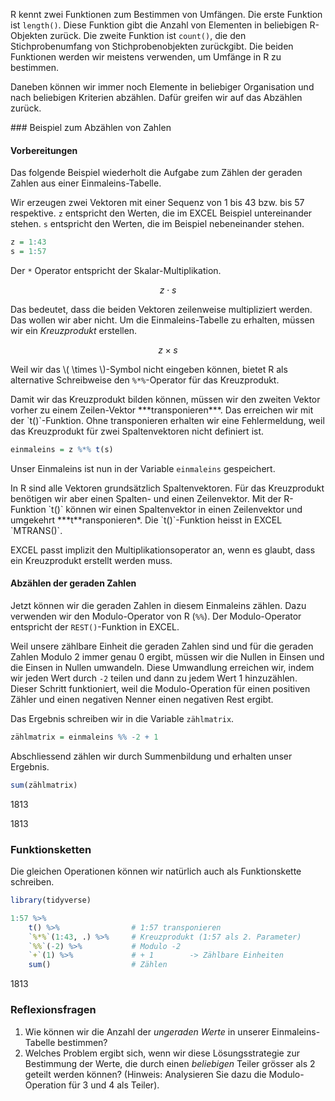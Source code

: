 R kennt zwei Funktionen zum Bestimmen von Umfängen. Die erste Funktion ist `length()`. Diese Funktion gibt die Anzahl von Elementen in beliebigen R-Objekten zurück. Die zweite Funktion ist `count()`, die den Stichprobenumfang von Stichprobenobjekten zurückgibt. Die beiden Funktionen werden wir meistens verwenden, um Umfänge in R zu bestimmen.

Daneben können wir immer noch Elemente in beliebiger Organisation und nach beliebigen Kriterien abzählen. Dafür greifen wir auf das Abzählen zurück.

### Beispiel zum  Abzählen von Zahlen

#### Vorbereitungen

Das folgende Beispiel wiederholt die Aufgabe zum Zählen der geraden Zahlen aus einer Einmaleins-Tabelle.

Wir erzeugen zwei Vektoren mit einer Sequenz von 1 bis 43 bzw. bis 57 respektive. `z` entspricht den Werten, die im EXCEL Beispiel untereinander stehen. `s` entspricht den Werten, die im Beispiel nebeneinander stehen.

```R
z = 1:43
s = 1:57
```

Der `*` Operator entspricht der Skalar-Multiplikation.

$$ z \cdot s $$

Das bedeutet, dass die beiden Vektoren zeilenweise multipliziert werden.  Das wollen wir aber nicht. Um die Einmaleins-Tabelle zu erhalten, müssen wir ein *Kreuzprodukt*  erstellen.

$$ z \times s $$

Weil wir das \\( \times \\)-Symbol nicht eingeben können, bietet R als alternative Schreibweise den `%*%`-Operator für das Kreuzprodukt. 

<p class="alert alert-info" markdown="1"> Damit wir das Kreuzprodukt bilden können, müssen wir den zweiten Vektor vorher zu einem  Zeilen-Vektor ***transponieren***. Das erreichen wir mit der `t()`-Funktion. Ohne transponieren erhalten wir eine Fehlermeldung, weil das Kreuzprodukt für zwei Spaltenvektoren nicht definiert ist. 
</p>

```R
einmaleins = z %*% t(s)
```

Unser Einmaleins ist nun in der Variable `einmaleins` gespeichert. 

<p class="alert alert-success" markdown="1">
In R sind alle Vektoren grundsätzlich Spaltenvektoren. Für das Kreuzprodukt benötigen wir aber einen Spalten- und einen Zeilenvektor. Mit der R-Funktion `t()` können wir einen Spaltenvektor in einen Zeilenvektor und umgekehrt ***t**ransponieren*.  Die `t()`-Funktion heisst in EXCEL `MTRANS()`.
</p>

<p class="alert alert-info" markdown="1"> EXCEL passt implizit den Multiplikationsoperator an, wenn es glaubt, dass ein Kreuzprodukt erstellt werden muss. 
</p>

#### Abzählen der geraden Zahlen

Jetzt können wir die geraden Zahlen in diesem Einmaleins zählen. Dazu verwenden wir den Modulo-Operator von R (`%%`). Der Modulo-Operator entspricht der `REST()`-Funktion in EXCEL. 

Weil unsere zählbare Einheit die geraden Zahlen sind und für die geraden Zahlen Modulo 2 immer genau 0 ergibt, müssen wir die Nullen in Einsen und die Einsen in Nullen umwandeln. Diese Umwandlung erreichen wir, indem wir jeden Wert durch `-2` teilen und dann zu jedem Wert 1 hinzuzählen. Dieser Schritt funktioniert, weil die Modulo-Operation für einen positiven Zähler und einen negativen Nenner einen negativen Rest ergibt.

Das Ergebnis schreiben wir in die Variable `zählmatrix`.

```R
zählmatrix = einmaleins %% -2 + 1
```

Abschliessend zählen wir durch Summenbildung und erhalten unser Ergebnis. 

```R
sum(zählmatrix)
```


1813



1813


### Funktionsketten

Die gleichen Operationen können wir natürlich auch als Funktionskette schreiben.

```R
library(tidyverse)

1:57 %>% 
    t() %>%                # 1:57 transponieren
    `%*%`(1:43, .) %>%     # Kreuzprodukt (1:57 als 2. Parameter)
    `%%`(-2) %>%           # Modulo -2
    `+`(1) %>%             # + 1        -> Zählbare Einheiten
    sum()                  # Zählen
```

1813

### Reflexionsfragen

1. Wie können wir die Anzahl der *ungeraden Werte* in unserer Einmaleins-Tabelle bestimmen?
2. Welches Problem ergibt sich, wenn wir diese Lösungsstrategie zur Bestimmung der Werte, die durch einen *beliebigen* Teiler grösser als 2 geteilt werden können?  (Hinweis: Analysieren Sie dazu die Modulo-Operation für 3 und 4 als Teiler).